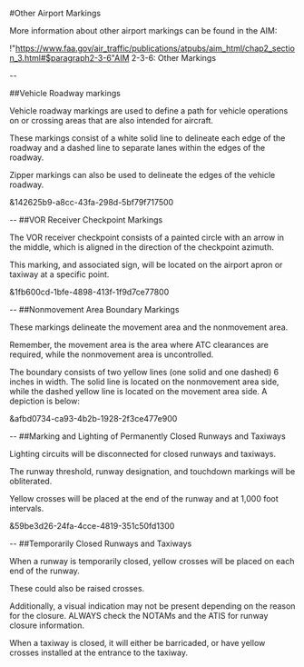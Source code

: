 #Other Airport Markings

More information about other airport markings can be found in the AIM:

!"https://www.faa.gov/air_traffic/publications/atpubs/aim_html/chap2_section_3.html#$paragraph2-3-6"AIM 2-3-6: Other Markings

--

##Vehicle Roadway markings

Vehicle roadway markings are used to define a path for vehicle operations on or crossing areas that are also intended for aircraft.

These markings consist of a white solid line to delineate each edge of the roadway and a dashed line to separate lanes within the edges of the roadway.

Zipper markings can also be used to delineate the edges of the vehicle roadway.

&142625b9-a8cc-43fa-298d-5bf79f717500

--
##VOR Receiver Checkpoint Markings

The VOR receiver checkpoint consists of a painted circle with an arrow in the middle, which is aligned in the direction of the checkpoint azimuth.

This marking, and associated sign, will be located on the airport apron or taxiway at a specific point.

&1fb600cd-1bfe-4898-413f-1f9d7ce77800

--
##Nonmovement Area Boundary Markings

These markings delineate the movement area and the nonmovement area.

Remember, the movement area is the area where ATC clearances are required, while the nonmovement area is uncontrolled.

The boundary consists of two yellow lines (one solid and one dashed) 6 inches in width. The solid line is located on the nonmovement area side, while the dashed yellow line is located on the movement area side. A depiction is below:

&afbd0734-ca93-4b2b-1928-2f3ce477e900

--
##Marking and Lighting of Permanently Closed Runways and Taxiways

Lighting circuits will be disconnected for closed runways and taxiways.

The runway threshold, runway designation, and touchdown markings will be obliterated.

Yellow crosses will be placed at the end of the runway and at 1,000 foot intervals.

&59be3d26-24fa-4cce-4819-351c50fd1300

--
##Temporarily Closed Runways and Taxiways

When a runway is temporarily closed, yellow crosses will be placed on each end of the runway.

These could also be raised crosses.

Additionally, a visual indication may not be present depending on the reason for the closure. ALWAYS check the NOTAMs and the ATIS for runway closure information.

When a taxiway is closed, it will either be barricaded, or have yellow crosses installed at the entrance to the taxiway.


